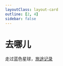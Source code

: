 ```yaml
---
layoutClass: layout-card
outline: [2, 4]
sidebar: false
---
```


# 去哪儿

走过蓝色星球，[旅途记录](./travelogue/)

<script setup>
import ACardLinks from '../.vitepress/components/ACardLinks.vue'

import { TRIP_DATA } from '../.vitepress/data/trip/place'
</script>
<style src="../.vitepress/style/layout-card.scss"></style>

<ACardLinks v-for="{title, items} in TRIP_DATA" :title="title" :items="items"/>
